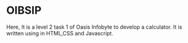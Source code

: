 # OIBSIP

Here, It is a level 2 task 1 of Oasis Infobyte to develop a calculator.
It is written using in HTML,CSS and Javascript.
